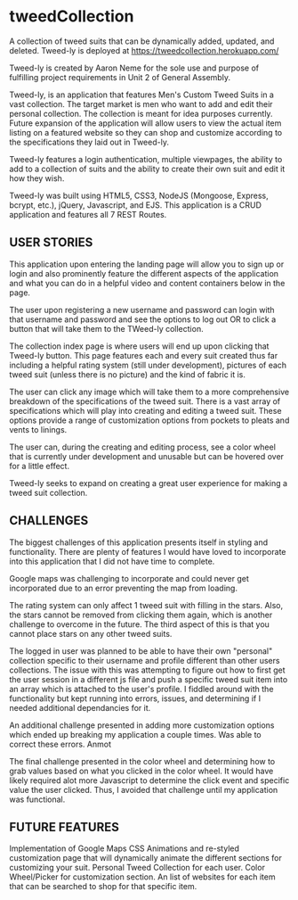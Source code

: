 # tweedCollection
A collection of tweed suits that can be dynamically added, updated, and deleted. Tweed-ly is deployed at https://tweedcollection.herokuapp.com/

Tweed-ly is created by Aaron Neme for the sole use and purpose of fulfilling project requirements in Unit 2 of General Assembly. 

Tweed-ly, is an application that features Men's Custom Tweed Suits in a vast collection. The target market is men who want to add and edit their personal collection. The collection is meant for idea purposes currently. Future expansion of the application will allow users to view the actual item listing on a featured website so they can shop and customize according to the specifications they laid out in Tweed-ly.

Tweed-ly features a login authentication, multiple viewpages, the ability  to add to a collection of suits and the ability to create their own suit and edit it how they wish.

Tweed-ly was built using HTML5, CSS3, NodeJS (Mongoose, Express, bcrypt, etc.), jQuery, Javascript, and EJS. This application is a CRUD application and features all 7 REST Routes.

USER STORIES
------------
This application upon entering the landing page will allow you to sign up or login and also prominently feature the different aspects of the application and what you can do in a helpful video and content containers below in the page.

The user upon registering a new username and password can login with that username and password and see the options to log out OR to click a button that will take them to the TWeed-ly collection.

The collection index page is where users will end up upon clicking that Tweed-ly button. This page features each and every suit created thus far including a helpful rating system (still under development), pictures of each tweed suit (unless there is no picture) and the kind of fabric it is. 

The user can click any image which will take them to a more comprehensive breakdown of the specifications of the tweed suit. There is a vast array of specifications which will play into creating and editing a tweed suit. These options provide a range of customization options from pockets to pleats and vents to linings. 

The user can, during the creating and editing process, see a color wheel that is currently under development and unusable but can be hovered over for a little effect.

Tweed-ly seeks to expand on creating a great user experience for making a tweed suit collection. 

CHALLENGES
----------
The biggest challenges of this application presents itself in styling and functionality. There are plenty of features I would have loved to incorporate into this application that I did not have time to complete.

Google maps was challenging to incorporate and could never get incorporated due to an error preventing the map from loading.

The rating system can only affect 1 tweed suit with filling in the stars. Also, the stars cannot be removed from clicking them again, which is another challenge to overcome in the future. The third aspect of this is that you cannot place stars on any other tweed suits.

The logged in user was planned to be able to have their own "personal" collection specific to their username and profile different than other users collections. The issue with this was attempting to figure out how to first get the user session in a different js file and push a specific tweed suit item into an array which is attached to the user's profile. I fiddled around with the functionality but kept running into errors, issues, and determining if I needed additional dependancies for it.

An additional challenge presented in adding more customization options which ended up breaking my application a couple times. Was able to correct these errors. Anmot

The final challenge presented in the color wheel and determining how to grab values based on what you clicked in the color wheel. It would have likely required alot more Javascript to determine the click event and specific value the user clicked. Thus, I avoided that challenge until my application was functional.

FUTURE FEATURES
---------------
Implementation of Google Maps
CSS Animations and re-styled customization page that will dynamically animate the different sections for customizing your suit.
Personal Tweed Collection for each user.
Color Wheel/Picker for customization section.
An list of websites for each item that can be searched to shop for that specific item.
